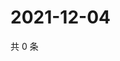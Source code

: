 # 2021-12-04

共 0 条

<!-- BEGIN WEIBO -->
<!-- 最后更新时间 Sat Dec 04 2021 05:12:07 GMT+0800 (China Standard Time) -->

<!-- END WEIBO -->
